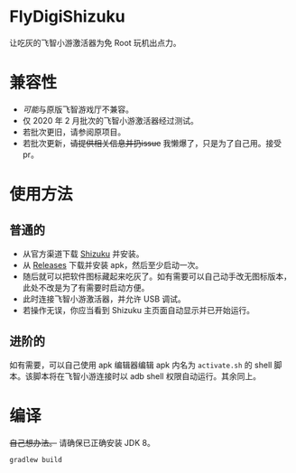 # FlyDigiShizuku
让吃灰的飞智小游激活器为免 Root 玩机出点力。
# 兼容性
- *可能*与原版飞智游戏厅不兼容。
- 仅 2020 年 2 月批次的飞智小游激活器经过测试。
- 若批次更旧，请参阅原项目。
- 若批次更新，~~请提供相关信息并扔issue~~ 我懒爆了，只是为了自己用。接受pr。
# 使用方法
## 普通的
- 从官方渠道下载 [Shizuku](https://github.com/RikkaApps/Shizuku) 并安装。
- 从 [Releases](https://github.com/yyyr-p/FlydigiShizuku/releases) 下载并安装 apk，然后至少启动一次。
- 随后就可以把软件图标藏起来吃灰了。如有需要可以自己动手改无图标版本，此处不改是为了有需要时启动方便。
- 此时连接飞智小游激活器，并允许 USB 调试。
- 若操作无误，你应当看到 Shizuku 主页面自动显示并已开始运行。
## 进阶的
如有需要，可以自己使用 apk 编辑器编辑 apk 内名为 `activate.sh` 的 shell 脚本。该脚本将在飞智小游连接时以 adb shell 权限自动运行。其余同上。
# 编译
~~自己想办法。~~ 请确保已正确安装 JDK 8。
```shell
gradlew build
```
